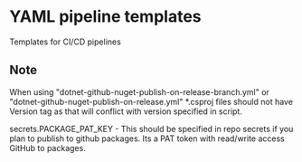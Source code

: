 # YAML pipeline templates
Templates for CI/CD pipelines


## Note
When using "dotnet-github-nuget-publish-on-release-branch.yml" or "dotnet-github-nuget-publish-on-release.yml" \*.csproj files should not have Version tag as that will conflict with version specified in script.

secrets.PACKAGE_PAT_KEY - This should be specified in repo secrets if you plan to publish to github packages. Its a PAT token with read/write access GitHub to packages.
